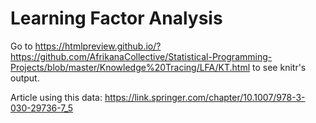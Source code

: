 # Learning Factor Analysis

Go to https://htmlpreview.github.io/?https://github.com/AfrikanaCollective/Statistical-Programming-Projects/blob/master/Knowledge%20Tracing/LFA/KT.html to see knitr's output.


Article using this data: https://link.springer.com/chapter/10.1007/978-3-030-29736-7_5
